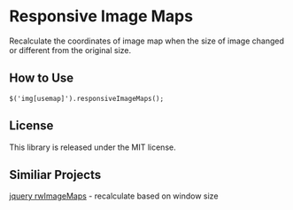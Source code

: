 Responsive Image Maps
==================

Recalculate the coordinates of image map when the size of image changed or different from the original size.


How to Use
-----------
```
$('img[usemap]').responsiveImageMaps();
```


License
--------
This library is released under the MIT license.



Similiar Projects
------------------

[jquery rwImageMaps](https://github.com/stowball/jQuery-rwdImageMaps) - recalculate based on window size


